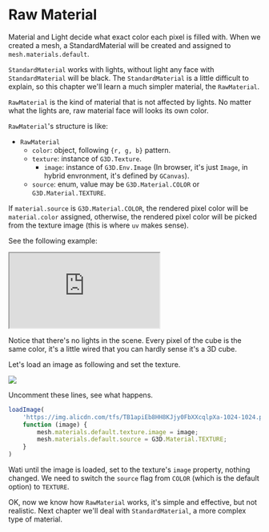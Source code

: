 # Raw Material

Material and Light decide what exact color each pixel is filled with. When we created a mesh, a StandardMaterial will be created and assigned to `mesh.materials.default`.

`StandardMaterial` works with lights, without light any face with `StandardMaterial` will be black. The `StandardMaterial` is a little difficult to explain, so this chapter we'll learn a much simpler material, the `RawMaterial`.

`RawMaterial` is the kind of material that is not affected by lights. No matter what the lights are, raw material face will looks its own color.

`RawMaterial`'s structure is like:

* `RawMaterial`
    * `color`: object, following `{r, g, b}` pattern.
    * `texture`: instance of `G3D.Texture`.
        * `image`: instance of `G3D.Env.Image` (In browser, it's just `Image`, in hybrid envronment, it's defined by `GCanvas`).
    * `source`: enum, value may be `G3D.Material.COLOR` or `G3D.Material.TEXTURE`.

If `material.source` is `G3D.Material.COLOR`, the rendered pixel color will be `material.color` assigned, otherwise, the rendered pixel color will be picked from the texture image (this is where `uv` makes sense).

See the following example:

<iframe class="playground" src="https://alibaba.github.io/G3D/playground/?embed#item=envmap and glossinessembed#item=raw-material"></iframe>

Notice that there's no lights in the scene. Every pixel of the cube is the same color, it's a little wired that you can hardly sense it's a 3D cube.

Let's load an image as following and set the texture.

![](https://img.alicdn.com/tfs/TB11aE5XKSSBuNjy0FlXXbBpVXa-256-256.png)

Uncomment these lines, see what happens.

```javascript
loadImage(
    'https://img.alicdn.com/tfs/TB1apiEb8HH8KJjy0FbXXcqlpXa-1024-1024.png',
    function (image) {
        mesh.materials.default.texture.image = image;
        mesh.materials.default.source = G3D.Material.TEXTURE;
    }
)
```

Wati until the image is loaded, set to the texture's `image` property, nothing changed. We need to switch the `source` flag from `COLOR` (which is the default option) to `TEXTURE`.

OK, now we know how `RawMaterial` works, it's simple and effective, but not realistic. Next chapter we'll deal with `StandardMaterial`, a more complex type of material.